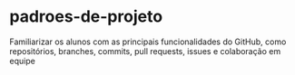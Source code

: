 # padroes-de-projeto
Familiarizar os alunos com as principais funcionalidades do GitHub, como repositórios, branches, commits, pull requests, issues e colaboração em equipe
